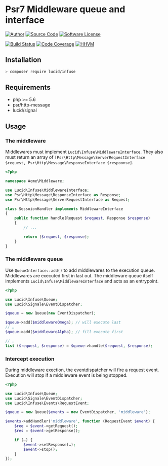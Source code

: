 # Psr7 Middleware queue and interface

[![Author](http://img.shields.io/badge/author-iwyg-blue.svg?style=flat-square)](https://github.com/iwyg)
[![Source Code](http://img.shields.io/badge/source-lucid/infuse-blue.svg?style=flat-square)](https://github.com/lucidphp/infuse/tree/master)
[![Software License](https://img.shields.io/badge/license-MIT-brightgreen.svg?style=flat-square)](https://github.com/lucidphp/infuse/blob/master/LICENSE.md)

[![Build Status](https://img.shields.io/travis/lucidphp/infuse/master.svg?style=flat-square)](https://travis-ci.org/lucidphp/infuse)
[![Code Coverage](https://img.shields.io/coveralls/lucidphp/infuse/master.svg?style=flat-square)](https://coveralls.io/r/lucidphp/infuse)
[![HHVM](https://img.shields.io/hhvm/lucid/infuse/dev-master.svg?style=flat-square)](http://hhvm.h4cc.de/package/lucid/infuse)      

## Installation

```sh
> composer require lucid/infuse
```

## Requirements

- php >= 5.6
- psr/http-message
- lucid/signal

## Usage

### The middleware

Middlewares must implement `Lucid\Infuse\MiddlewareInterface`. They also must return
an array of `[Psr\Http\Message\ServerRequestInterface $request, Psr\Http\Message\ResponseInterface $respoonse]`.

```php
<?php

namespace Acme\Middleware;

use Lucid\Infuse\MiddlewareInterface;
use Psr\Http\Message\ResponseInterface as Response;
use Psr\Http\Message\ServerRequestInterface as Request;

class SessoionHandler implements MiddlewareInterface
{
    public function handle(Request $request, Response $response)
    {
        // ...

        return [$request, $response];
    }
}
```

### The middleware queue

Use `QueueInterface::add()` to add middlewares to the execution queue.
Middlewares are executed first in last out.
The middleware queue itself implements `Lucid\Infuse\MiddlewareInterface` and
acts as an entrypoint.


```php
<?php

use Lucid\Infuse\Queue;
use Lucid\Signale\EventDispatcher;

$queue = new Queue(new EventDispatcher);

$queue->add($middlewareOmega); // will execute last
// …
$queue->add($middlewareAlpha); // fill execute first

// …
list ($request, $response) = $queue->handle($request, $response);

```

### Intercept execution

During middleware exection, the eventdispatcher will fire a request event.
Execution will stop if a middleware event is being stopped.

```php
<?php

use Lucid\Infuse\Queue;
use Lucid\Signale\EventDispatcher;
use Lucid\Infuse\Events\RequestEvent;

$queue = new Queue($events = new EventDispatcher, 'middleware');

$events->addHandler('middleware', function (RequestEvent $event) {
    $req = $event->getRequest();
    $res = $event->getResponse();

    if (…) {
        $event->setResponse(…);
        $event->stop();
    }
});

```

